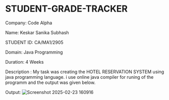 # STUDENT-GRADE-TRACKER
Company: Code Alpha

Name: Keskar Sanika Subhash

 STUDENT ID: CA/MA1/2905

Domain: Java Programming

Duration: 4 Weeks

Description : My task was creating the HOTEL RESERVATION SYSTEM using java programming language. i use online java compiler for runing of the programm and the output was given below.

Output:
![Screenshot 2025-02-23 160916](https://github.com/user-attachments/assets/f7bfa24b-c416-44ff-b153-121f0053fa69)
